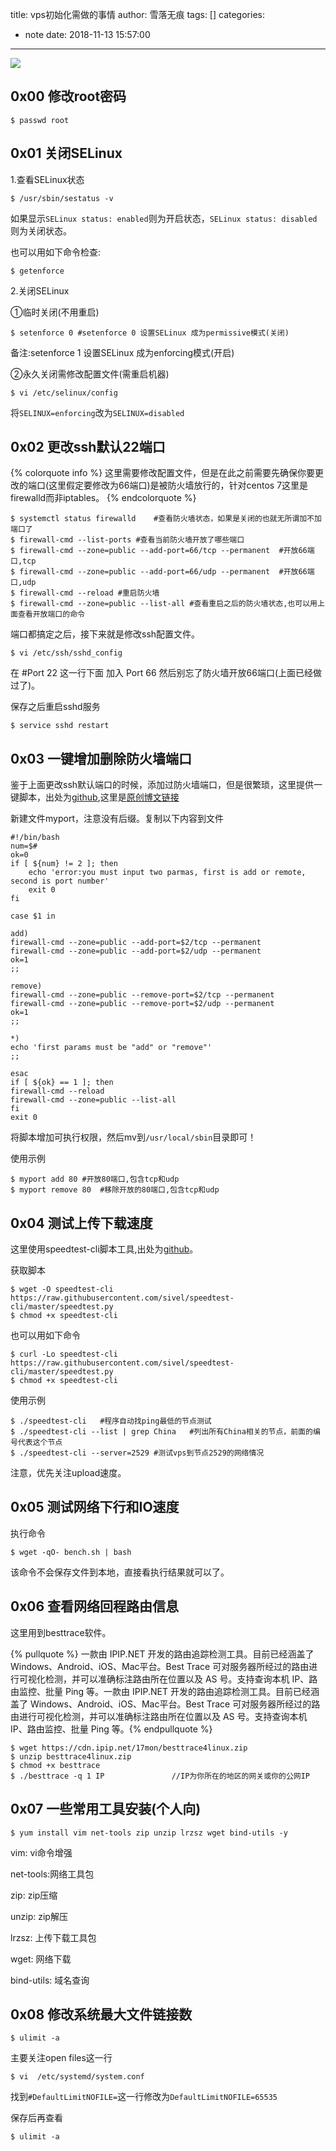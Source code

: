 title: vps初始化需做的事情
author: 雪落无痕
tags: []
categories:
  - note
date: 2018-11-13 15:57:00
---
![](https://ws1.sinaimg.cn/large/683a46dcly1fxfqi1sijxj20m807jmzf.jpg)

## 0x00 修改root密码

```
$ passwd root
```
## 0x01 关闭SELinux

1.查看SELinux状态

```
$ /usr/sbin/sestatus -v 
```
如果显示`SELinux status: enabled`则为开启状态，`SELinux status: disabled`则为关闭状态。

也可以用如下命令检查:

```
$ getenforce
```

2.关闭SELinux

①临时关闭(不用重启)

```
$ setenforce 0 #setenforce 0 设置SELinux 成为permissive模式(关闭)
```
备注:setenforce 1 设置SELinux 成为enforcing模式(开启)

②永久关闭需修改配置文件(需重启机器)

```
$ vi /etc/selinux/config
```
将`SELINUX=enforcing`改为`SELINUX=disabled`

<!--more-->

## 0x02 更改ssh默认22端口

{% colorquote info %}
这里需要修改配置文件，但是在此之前需要先确保你要更改的端口(这里假定要修改为66端口)是被防火墙放行的，针对centos 7这里是firewalld而非iptables。
{% endcolorquote %}

```
$ systemctl status firewalld	#查看防火墙状态，如果是关闭的也就无所谓加不加端口了
$ firewall-cmd --list-ports	#查看当前防火墙开放了哪些端口
$ firewall-cmd --zone=public --add-port=66/tcp --permanent	#开放66端口,tcp
$ firewall-cmd --zone=public --add-port=66/udp --permanent	#开放66端口,udp
$ firewall-cmd --reload	#重启防火墙
$ firewall-cmd --zone=public --list-all	#查看重启之后的防火墙状态,也可以用上面查看开放端口的命令
```
端口都搞定之后，接下来就是修改ssh配置文件。
```
$ vi /etc/ssh/sshd_config
```
在 #Port 22 这一行下面 加入 Port 66 然后别忘了防火墙开放66端口(上面已经做过了)。

保存之后重启sshd服务
```
$ service sshd restart
```

## 0x03 一键增加删除防火墙端口

鉴于上面更改ssh默认端口的时候，添加过防火墙端口，但是很繁琐，这里提供一键脚本，出处为[github](https://github.com/yanzi1225627/greennet/blob/master/shadowsocks/myport),这里是[原创博文链接](https://blog.csdn.net/yanzi1225627/article/details/51470962)

新建文件myport，注意没有后缀。复制以下内容到文件

```
#!/bin/bash
num=$#
ok=0
if [ ${num} != 2 ]; then
    echo 'error:you must input two parmas, first is add or remote, second is port number'
    exit 0
fi

case $1 in

add)
firewall-cmd --zone=public --add-port=$2/tcp --permanent
firewall-cmd --zone=public --add-port=$2/udp --permanent
ok=1
;;

remove)
firewall-cmd --zone=public --remove-port=$2/tcp --permanent
firewall-cmd --zone=public --remove-port=$2/udp --permanent
ok=1
;;

*)
echo 'first params must be "add" or "remove"' 
;;

esac
if [ ${ok} == 1 ]; then
firewall-cmd --reload
firewall-cmd --zone=public --list-all
fi
exit 0
```
将脚本增加可执行权限，然后mv到`/usr/local/sbin`目录即可！

使用示例

```
$ myport add 80	#开放80端口,包含tcp和udp
$ myport remove 80	#移除开放的80端口,包含tcp和udp
```

## 0x04 测试上传下载速度

这里使用speedtest-cli脚本工具,出处为[github](https://github.com/sivel/speedtest-cli)。

获取脚本

```
$ wget -O speedtest-cli https://raw.githubusercontent.com/sivel/speedtest-cli/master/speedtest.py
$ chmod +x speedtest-cli
```
也可以用如下命令

```
$ curl -Lo speedtest-cli https://raw.githubusercontent.com/sivel/speedtest-cli/master/speedtest.py
$ chmod +x speedtest-cli
```
使用示例

```
$ ./speedtest-cli	#程序自动找ping最低的节点测试
$ ./speedtest-cli --list | grep China	#列出所有China相关的节点，前面的编号代表这个节点
$ ./speedtest-cli --server=2529	#测试vps到节点2529的网络情况
```
注意，优先关注upload速度。

## 0x05 测试网络下行和IO速度

执行命令

```
$ wget -qO- bench.sh | bash
```
该命令不会保存文件到本地，直接看执行结果就可以了。

## 0x06 查看网络回程路由信息

这里用到besttrace软件。

{% pullquote %} 一款由 IPIP.NET 开发的路由追踪检测工具。目前已经涵盖了 Windows、Android、iOS、Mac平台。Best Trace 可对服务器所经过的路由进行可视化检测，并可以准确标注路由所在位置以及 AS 号。支持查询本机 IP、路由监控、批量 Ping 等。一款由 IPIP.NET 开发的路由追踪检测工具。目前已经涵盖了 Windows、Android、iOS、Mac平台。Best Trace 可对服务器所经过的路由进行可视化检测，并可以准确标注路由所在位置以及 AS 号。支持查询本机 IP、路由监控、批量 Ping 等。{% endpullquote %}

```
$ wget https://cdn.ipip.net/17mon/besttrace4linux.zip   
$ unzip besttrace4linux.zip   
$ chmod +x besttrace   
$ ./besttrace -q 1 IP               //IP为你所在的地区的网关或你的公网IP
```

## 0x07 一些常用工具安装(个人向)

```
$ yum install vim net-tools zip unzip lrzsz wget bind-utils -y
```

vim: vi命令增强

net-tools:网络工具包

zip: zip压缩

unzip: zip解压

lrzsz: 上传下载工具包

wget: 网络下载

bind-utils: 域名查询

## 0x08 修改系统最大文件链接数

```
$ ulimit -a
```
主要关注open files这一行

```
$ vi  /etc/systemd/system.conf
```

找到`#DefaultLimitNOFILE=`这一行修改为`DefaultLimitNOFILE=65535`

保存后再查看

```
$ ulimit -a
```
